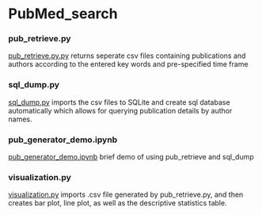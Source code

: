 # PubMed_search
### pub_retrieve.py 
[pub_retrieve.py.py](https://github.com/random-git/PubMed_search/blob/main/pub_retrieve.py) returns seperate csv files containing publications and authors according to the entered key words and pre-specified time frame 
### sql_dump.py 
[sql_dump.py](https://github.com/random-git/PubMed_search/blob/main/sql_dump.py) imports the csv files to SQLite and create sql database automatically which allows for querying publication details by author names.
### pub_generator_demo.ipynb
[pub_generator_demo.ipynb](https://github.com/random-git/PubMed_search/blob/main/pub_generator_demo.ipynb) brief demo of using pub_retrieve and sql_dump
### visualization.py
[visualization.py](https://github.com/random-git/PubMed_search/blob/main/visualization.py) imports .csv file generated by pub_retrieve.py, and then creates bar plot, line plot, as well as the descriptive statistics table. 
